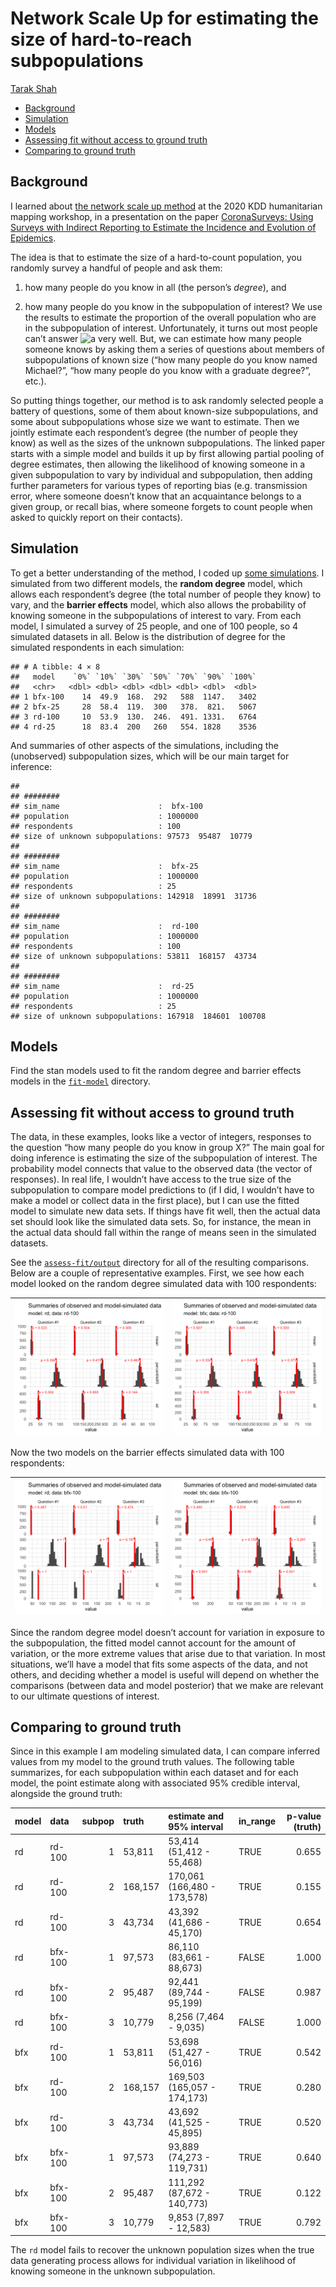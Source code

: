 Network Scale Up for estimating the size of hard-to-reach subpopulations
================
[Tarak Shah](https://tarakc02.github.io/)

-   <a href="#background" id="toc-background">Background</a>
-   <a href="#simulation" id="toc-simulation">Simulation</a>
-   <a href="#models" id="toc-models">Models</a>
-   <a href="#assessing-fit-without-access-to-ground-truth"
    id="toc-assessing-fit-without-access-to-ground-truth">Assessing fit
    without access to ground truth</a>
-   <a href="#comparing-to-ground-truth"
    id="toc-comparing-to-ground-truth">Comparing to ground truth</a>

## Background

I learned about [the network scale up
method](https://www.ncbi.nlm.nih.gov/pmc/articles/PMC4777323/) at the
2020 KDD humanitarian mapping workshop, in a presentation on the paper
[CoronaSurveys: Using Surveys with Indirect Reporting to Estimate the
Incidence and Evolution of Epidemics](https://arxiv.org/abs/2005.12783).

The idea is that to estimate the size of a hard-to-count population, you
randomly survey a handful of people and ask them:

1)  how many people do you know in all (the person’s *degree*), and

2)  how many people do you know in the subpopulation of interest? We use
    the results to estimate the proportion of the overall population who
    are in the subpopulation of interest. Unfortunately, it turns out
    most people can’t answer
    ![a](https://latex.codecogs.com/png.image?%5Cdpi%7B110%7D&space;%5Cbg_white&space;a "a")
    very well. But, we can estimate how many people someone knows by
    asking them a series of questions about members of subpopulations of
    known size (“how many people do you know named Michael?”, “how many
    people do you know with a graduate degree?”, etc.).

So putting things together, our method is to ask randomly selected
people a battery of questions, some of them about known-size
subpopulations, and some about subpopulations whose size we want to
estimate. Then we jointly estimate each respondent’s degree (the number
of people they know) as well as the sizes of the unknown subpopulations.
The linked paper starts with a simple model and builds it up by first
allowing partial pooling of degree estimates, then allowing the
likelihood of knowing someone in a given subpopulation to vary by
individual and subpopulation, then adding further parameters for various
types of reporting bias (e.g. transmission error, where someone doesn’t
know that an acquaintance belongs to a given group, or recall bias,
where someone forgets to count people when asked to quickly report on
their contacts).

## Simulation

To get a better understanding of the method, I coded up [some
simulations](https://github.com/tarakc02/network-scale-up). I simulated
from two different models, the **random degree** model, which allows
each respondent’s degree (the total number of people they know) to vary,
and the **barrier effects** model, which also allows the probability of
knowing someone in the subpopulations of interest to vary. From each
model, I simulated a survey of 25 people, and one of 100 people, so 4
simulated datasets in all. Below is the distribution of degree for the
simulated respondents in each simulation:

    ## # A tibble: 4 × 8
    ##   model    `0%` `10%` `30%` `50%` `70%` `90%` `100%`
    ##   <chr>   <dbl> <dbl> <dbl> <dbl> <dbl> <dbl>  <dbl>
    ## 1 bfx-100    14  49.9  168.  292   588  1147.   3402
    ## 2 bfx-25     28  58.4  119.  300   378.  821.   5067
    ## 3 rd-100     10  53.9  130.  246.  491. 1331.   6764
    ## 4 rd-25      18  83.4  200   260   554. 1828    3536

And summaries of other aspects of the simulations, including the
(unobserved) subpopulation sizes, which will be our main target for
inference:

    ## 
    ## ########
    ## sim_name                      :  bfx-100 
    ## population                    : 1000000
    ## respondents                   : 100
    ## size of unknown subpopulations: 97573  95487  10779
    ## 
    ## ########
    ## sim_name                      :  bfx-25 
    ## population                    : 1000000
    ## respondents                   : 25
    ## size of unknown subpopulations: 142918  18991  31736
    ## 
    ## ########
    ## sim_name                      :  rd-100 
    ## population                    : 1000000
    ## respondents                   : 100
    ## size of unknown subpopulations: 53811  168157  43734
    ## 
    ## ########
    ## sim_name                      :  rd-25 
    ## population                    : 1000000
    ## respondents                   : 25
    ## size of unknown subpopulations: 167918  184601  100708

## Models

Find the stan models used to fit the random degree and barrier effects
models in the [`fit-model`](../fit-model) directory.

## Assessing fit without access to ground truth

The data, in these examples, looks like a vector of integers, responses
to the question “how many people do you know in group X?” The main goal
for doing inference is estimating the size of the subpopulation of
interest. The probability model connects that value to the observed data
(the vector of responses). In real life, I wouldn’t have access to the
true size of the subpopulation to compare model predictions to (if I
did, I wouldn’t have to make a model or collect data in the first
place), but I can use the fitted model to simulate new data sets. If
things have fit well, then the actual data set should look like the
simulated data sets. So, for instance, the mean in the actual data
should fall within the range of means seen in the simulated datasets.

See the [`assess-fit/output`](../assess-fit/output) directory for all of
the resulting comparisons. Below are a couple of representative
examples. First, we see how each model looked on the random degree
simulated data with 100 respondents:

| ![](../assess-fit/output/checkfit-rd-100-rd.png?raw=true) | ![](../assess-fit/output/checkfit-rd-100-bfx.png?raw=true) |
|-----------------------------------------------------------|------------------------------------------------------------|

Now the two models on the barrier effects simulated data with 100
respondents:

| ![](../assess-fit/output/checkfit-bfx-100-rd.png?raw=true) | ![](../assess-fit/output/checkfit-bfx-100-bfx.png?raw=true) |
|------------------------------------------------------------|-------------------------------------------------------------|

Since the random degree model doesn’t account for variation in exposure
to the subpopulation, the fitted model cannot account for the amount of
variation, or the more extreme values that arise due to that variation.
In most situations, we’ll have a model that fits some aspects of the
data, and not others, and deciding whether a model is useful will depend
on whether the comparisons (between data and model posterior) that we
make are relevant to our ultimate questions of interest.

## Comparing to ground truth

Since in this example I am modeling simulated data, I can compare
inferred values from my model to the ground truth values. The following
table summarizes, for each subpopulation within each dataset and for
each model, the point estimate along with associated 95% credible
interval, alongside the ground truth:

| model | data    | subpop | truth   | estimate and 95% interval   | in_range | p-value (truth) |
|:------|:--------|-------:|:--------|:----------------------------|:---------|----------------:|
| rd    | rd-100  |      1 | 53,811  | 53,414 (51,412 - 55,468)    | TRUE     |           0.655 |
| rd    | rd-100  |      2 | 168,157 | 170,061 (166,480 - 173,578) | TRUE     |           0.155 |
| rd    | rd-100  |      3 | 43,734  | 43,392 (41,686 - 45,170)    | TRUE     |           0.654 |
| rd    | bfx-100 |      1 | 97,573  | 86,110 (83,661 - 88,673)    | FALSE    |           1.000 |
| rd    | bfx-100 |      2 | 95,487  | 92,441 (89,744 - 95,199)    | FALSE    |           0.987 |
| rd    | bfx-100 |      3 | 10,779  | 8,256 (7,464 - 9,035)       | FALSE    |           1.000 |
| bfx   | rd-100  |      1 | 53,811  | 53,698 (51,427 - 56,016)    | TRUE     |           0.542 |
| bfx   | rd-100  |      2 | 168,157 | 169,503 (165,057 - 174,173) | TRUE     |           0.280 |
| bfx   | rd-100  |      3 | 43,734  | 43,692 (41,525 - 45,895)    | TRUE     |           0.520 |
| bfx   | bfx-100 |      1 | 97,573  | 93,889 (74,273 - 119,731)   | TRUE     |           0.640 |
| bfx   | bfx-100 |      2 | 95,487  | 111,292 (87,672 - 140,773)  | TRUE     |           0.122 |
| bfx   | bfx-100 |      3 | 10,779  | 9,853 (7,897 - 12,583)      | TRUE     |           0.792 |

The `rd` model fails to recover the unknown population sizes when the
true data generating process allows for individual variation in
likelihood of knowing someone in the unknown subpopulation.
